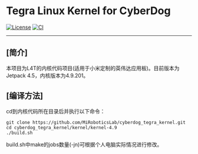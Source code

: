 # Tegra Linux Kernel for CyberDog

[![License](https://img.shields.io/badge/License-GPL%202.0-brightgreen)](https://choosealicense.com/licenses/gpl-2.0/)
[![CI](https://github.com/MiRoboticsLab/cyberdog_tegra_kernel/actions/workflows/ci_check.yaml/badge.svg)](https://github.com/MiRoboticsLab/cyberdog_tegra_kernel/actions/workflows/ci_check.yaml)

---
## **[简介]**

本项目为L4T的内核代码项目(适用于小米定制的英伟达应用板)。目前版本为Jetpack 4.5，内核版本为4.9.201。

## **[编译方法]**

cd到内核代码所在目录后并执行以下命令：

```
git clone https://github.com/MiRoboticsLab/cyberdog_tegra_kernel.git
cd cyberdog_tegra_kernel/kernel/kernel-4.9
./build.sh
```

build.sh中make的jobs数量(-jn)可根据个人电脑实际情况进行修改。

